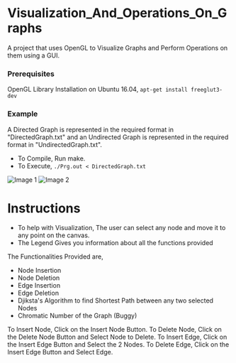 # Visualization_And_Operations_On_Graphs
A project that uses OpenGL to Visualize Graphs and Perform Operations on them using a GUI.

### Prerequisites
OpenGL Library Installation on Ubuntu 16.04,
```apt-get install freeglut3-dev```

### Example

A Directed Graph is represented in the required format in "DirectedGraph.txt" and an Undirected Graph is represented in the required format in "UndirectedGraph.txt".

* To Compile, Run make.
* To Execute, ```./Prg.out < DirectedGraph.txt```

![Image 1](https://github.com/Kadle11/Visualization_And_Operations_On_Graphs/blob/master/ScreenShots/BasicGraph.png)
![Image 2](https://github.com/Kadle11/Visualization_And_Operations_On_Graphs/blob/master/ScreenShots/Legend.png)


# Instructions

* To help with Visualization, The user can select any node and move it to any point on the canvas.
* The Legend Gives you information about all the functions provided

The Functionalities Provided are,
* Node Insertion
* Node Deletion
* Edge Insertion
* Edge Deletion
* Djiksta's Algorithm to find Shortest Path between any two selected Nodes
* Chromatic Number of the Graph (Buggy)

To Insert Node, Click on the Insert Node Button.
To Delete Node, Click on the Delete Node Button and Select Node to Delete.
To Insert Edge, Click on the Insert Edge Button and Select the 2 Nodes.
To Delete Edge, Click on the Insert Edge Button and Select Edge. 
